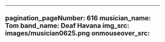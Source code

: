 ------
pagination_pageNumber: 616
musician_name: Tom
band_name: Deaf Havana
img_src: images/musician0625.png
onmouseover_src: 
------